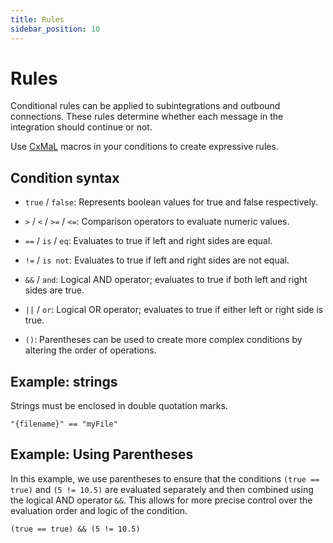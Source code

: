 ```yaml
---
title: Rules
sidebar_position: 10
---
```


# Rules

Conditional rules can be applied to subintegrations and outbound connections. These rules determine whether each message in the integration should continue or not.

Use [CxMaL](cxmal/connxio-macro-language) macros in your conditions to create expressive rules.

## Condition syntax

* `true` / `false`: Represents boolean values for true and false respectively.

* `>` / `<` / `>=` / `<=`: Comparison operators to evaluate numeric values.

* `==` / `is` / `eq`: Evaluates to true if left and right sides are equal.

* `!=` / `is not`: Evaluates to true if left and right sides are not equal.

* `&&` / `and`: Logical AND operator; evaluates to true if both left and right sides are true.

* `||` / `or`: Logical OR operator; evaluates to true if either left or right side is true.

* `()`: Parentheses can be used to create more complex conditions by altering the order of operations.

## Example: strings

Strings must be enclosed in double quotation marks.

```
"{filename}" == "myFile"
```

## Example: Using Parentheses

In this example, we use parentheses to ensure that the conditions `(true == true)` and `(5 != 10.5)` are evaluated separately and then combined using the logical AND operator `&&`. This allows for more precise control over the evaluation order and logic of the condition.
```
(true == true) && (5 != 10.5)
```
